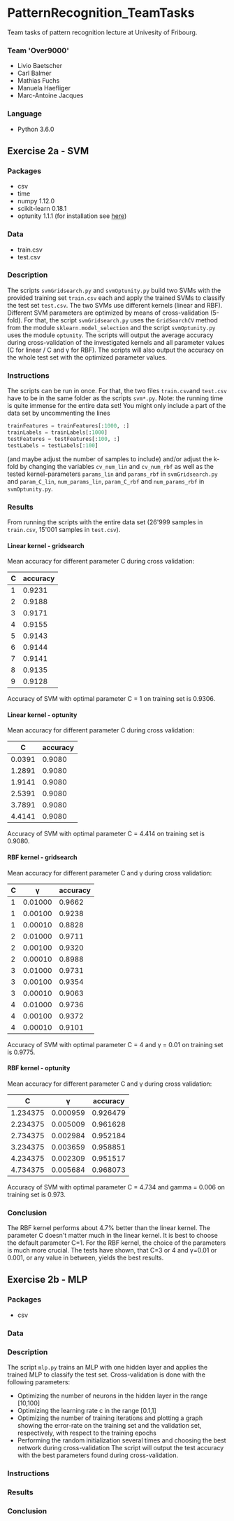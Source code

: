 # PatternRecognition_TeamTasks

Team tasks of pattern recognition lecture at Univesity of Fribourg.

### Team 'Over9000'
- Livio Baetscher
- Carl Balmer
- Mathias Fuchs
- Manuela Haefliger
- Marc-Antoine Jacques

### Language
- Python 3.6.0

## Exercise 2a - SVM

### Packages
- csv
- time
- numpy 1.12.0
- scikit-learn 0.18.1
- optunity 1.1.1 (for installation see [here](http://optunity.readthedocs.io/en/latest/user/installation.html))

### Data
- train.csv
- test.csv

### Description
The scripts `svmGridsearch.py` and `svmOptunity.py` build two SVMs with the provided training set `train.csv` each and apply the trained SVMs to classify
the test set `test.csv`. The two SVMs use different kernels (linear and RBF). Different SVM parameters are optimized
by means of cross-validation (5-fold). For that, the script `svmGridsearch.py` uses the `GridSearchCV` method from the module `sklearn.model_selection`
and the script `svmOptunity.py` uses the module `optunity`.
The scripts will output the average accuracy during cross-validation of the
investigated kernels and all parameter values (C for linear / C and  &gamma; for RBF). The scripts will also output
the accuracy on the whole test set with the optimized parameter values.

### Instructions
The scripts can be run in once. For that, the two files `train.csv`and `test.csv`
have to be in the same folder as the scripts `svm*.py`. Note: the running time is quite
immense for the entire data set! You might only include a part of the data set by uncommenting the lines
```python
trainFeatures = trainFeatures[:1000, :]
trainLabels = trainLabels[:1000]
testFeatures = testFeatures[:100, :]
testLabels = testLabels[:100]
```
(and maybe adjust the number of samples to include) and/or adjust the k-fold by changing the variables `cv_num_lin` and `cv_num_rbf`
as well as the tested kernel-parameters `params_lin` and `params_rbf` in `svmGridsearch.py` and `param_C_lin`, `num_params_lin`, `param_C_rbf`
and `num_params_rbf` in `svmOptunity.py`.

### Results
From running the scripts with the entire data set (26'999 samples in `train.csv`,
15'001 samples in `test.csv`).

#### Linear kernel - gridsearch
Mean accuracy for different parameter C during cross validation:

C | accuracy
--- | ---
1 | 0.9231
2 | 0.9188
3 | 0.9171
4 | 0.9155
5 | 0.9143
6 | 0.9144
7 | 0.9141
8 | 0.9135
9 | 0.9128

Accuracy of SVM with optimal parameter C = 1 on training set is 0.9306.

#### Linear kernel - optunity
Mean accuracy for different parameter C during cross validation:

C | accuracy
--- | ---
0.0391 | 0.9080
1.2891 | 0.9080
1.9141 | 0.9080
2.5391 | 0.9080
3.7891 | 0.9080
4.4141 | 0.9080

Accuracy of SVM with optimal parameter C = 4.414 on training set is 0.9080.

#### RBF kernel - gridsearch
Mean accuracy for different parameter C and &gamma; during cross validation:

C | &gamma; | accuracy
--- | --- | ---
1 | 0.01000 | 0.9662
1 | 0.00100 | 0.9238
1 | 0.00010 | 0.8828
2 | 0.01000 | 0.9711
2 | 0.00100 | 0.9320
2 | 0.00010 | 0.8988
3 | 0.01000 | 0.9731
3 | 0.00100 | 0.9354
3 | 0.00010 | 0.9063
4 | 0.01000 | 0.9736
4 | 0.00100 | 0.9372
4 | 0.00010 | 0.9101

Accuracy of SVM with optimal parameter C = 4 and &gamma; = 0.01 on training set is 0.9775.

#### RBF kernel - optunity
Mean accuracy for different parameter C and &gamma; during cross validation:

C | &gamma; | accuracy
--- | --- | ---
1.234375 | 0.000959 | 0.926479
2.234375 | 0.005009 | 0.961628
2.734375 | 0.002984 | 0.952184
3.234375 | 0.003659 | 0.958851
4.234375 | 0.002309 | 0.951517
4.734375 | 0.005684 | 0.968073

Accuracy of SVM with optimal parameter C = 4.734 and gamma = 0.006 on training set is 0.973.

### Conclusion
The RBF kernel performs about 4.7% better than the linear kernel. The parameter C doesn't matter much in the linear kernel. It is best to choose the default parameter C=1. For the RBF kernel, the choice of the parameters is much more crucial. The tests have shown, that C=3 or 4 and &gamma;=0.01 or 0.001,  or any value in between, yields the best results.

## Exercise 2b - MLP

### Packages
- csv

### Data

### Description
The script `mlp.py` trains an MLP with one hidden layer and applies the trained MLP to classify the test set. Cross-validation is done with the following parameters:
- Optimizing the number of neurons in the hidden layer in the range [10,100]
- Optimizing the learning rate c in the range [0.1,1]
- Optimizing the number of training iterations and plotting a graph showing the error-rate on the training set and the validation set, respectively, with respect to the training epochs
- Performing the random initialization several times and choosing the best network during cross-validation
The script will output the test accuracy with the best parameters found during cross-validation.

### Instructions

### Results

### Conclusion